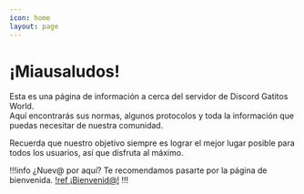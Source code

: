 ```yaml
---
icon: home
layout: page
---
```


# ¡Miausaludos!

Esta es una página de información a cerca del servidor de Discord Gatitos World.<br>
Aquí encontrarás sus normas, algunos protocolos y toda la información que puedas necesitar de nuestra comunidad.

Recuerda que nuestro objetivo siempre es lograr el mejor lugar posible para todos los usuarios, así que disfruta al máximo.

!!!info ¿Nuev@ por aquí?
Te recomendamos pasarte por la página de bienvenida.
[!ref ¡Bienvenid@!](./welcome/)
!!!